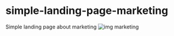 # simple-landing-page-marketing
Simple landing page about marketing
![img marketing](https://github.com/GustavoDevjrs/simple-landing-page-marketing/assets/117912633/54691331-7c6c-461b-a7b6-644c0d886cdf)
